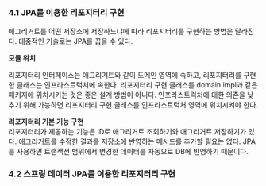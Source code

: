 ### 4.1 JPA를 이용한 리포지터리 구현  
  
  
애그리거트를 어떤 저장소에 저장하느냐에 따라 리포지터리를 구현하는 방법은 달라진다. 대중적인 기술로는 JPA를 꼽을 수 있다.  
  
**모듈 위치**

리포지터리 인터페이스는 애그리거트와 같이 도메인 영역에 속하고, 리포지터리를 구현한 클래스는 인프라스트럭처에 속한다. 리포지터리 구현 클래스를 domain.impl과 같은 패키지에 위치시키는 것은 좋은 설계 방법이 아니다. 인프라스트럭처에 대한 의존을 낮추기 위해 가능하면 리포지터리 구현 클래스를 인프라스트럭처 영역에 위치시켜야 한다.  
  
**리포지터리 기본 기능 구현**  
리포지터리가 제공하는 기능은 ID로 애그리거트 조회하기와 애그리거트 저장하기가 있다. 애그리거트를 수정한 결과를 저장소에 반영하는 메서드를 추가할 필요는 없다. JPA를 사용하면 트랜잭션 범위에서 변경한 데이터를 자동으로 DB에 반영하기 때문이다.  
  


### 4.2 스프링 데이터 JPA를 이용한 리포지터리 구현  
  
  
